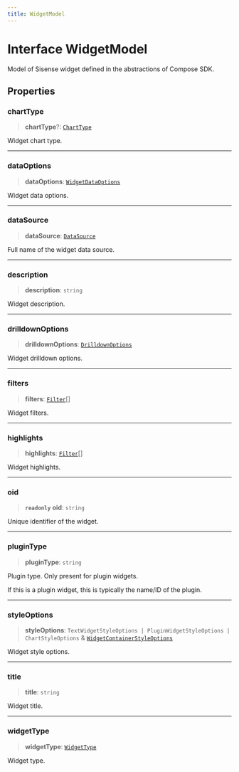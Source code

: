 ```yaml
---
title: WidgetModel
---
```


# Interface WidgetModel <Badge type="fusionEmbed" text="Fusion Embed" />

Model of Sisense widget defined in the abstractions of Compose SDK.

## Properties

### chartType

> **chartType**?: [`ChartType`](../type-aliases/type-alias.ChartType.md)

Widget chart type.

***

### dataOptions

> **dataOptions**: [`WidgetDataOptions`](../type-aliases/type-alias.WidgetDataOptions.md)

Widget data options.

***

### dataSource

> **dataSource**: [`DataSource`](../../sdk-data/type-aliases/type-alias.DataSource.md)

Full name of the widget data source.

***

### description

> **description**: `string`

Widget description.

***

### drilldownOptions

> **drilldownOptions**: [`DrilldownOptions`](../type-aliases/type-alias.DrilldownOptions.md)

Widget drilldown options.

***

### filters

> **filters**: [`Filter`](../../sdk-data/interfaces/interface.Filter.md)[]

Widget filters.

***

### highlights

> **highlights**: [`Filter`](../../sdk-data/interfaces/interface.Filter.md)[]

Widget highlights.

***

### oid

> **`readonly`** **oid**: `string`

Unique identifier of the widget.

***

### pluginType

> **pluginType**: `string`

Plugin type. Only present for plugin widgets.

If this is a plugin widget, this is typically the name/ID of the plugin.

***

### styleOptions

> **styleOptions**: `TextWidgetStyleOptions | PluginWidgetStyleOptions | ChartStyleOptions` & [`WidgetContainerStyleOptions`](../interfaces/interface.WidgetContainerStyleOptions.md)

Widget style options.

***

### title

> **title**: `string`

Widget title.

***

### widgetType

> **widgetType**: [`WidgetType`](../type-aliases/type-alias.WidgetType.md)

Widget type.
